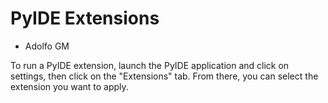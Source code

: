 # PyIDE Extensions

- Adolfo GM

To run a PyIDE extension, launch the PyIDE application and click on settings, then click on the "Extensions" tab. From there, you can select the extension you want to apply.